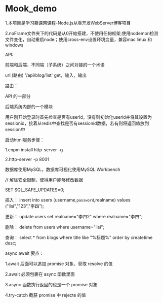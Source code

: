 # Mook_demo
1.本项目是学习慕课网课程-Node.js从零开发WebServer博客项目

2.noFrame文件夹下的代码是从0开始搭建，不使用任何框架;使用nodemon检测文件变化，自动重启node；使用cross-env设置环境变量，兼容mac linux 和windows




API: 

前端和后端、不同端（子系统）之间对接的一个术语

url (路由) '/api/blog/list' get，输入，输出



路由：

API 的一部分

后端系统内部的一个模块



用户刚开始登录时首先检查是否有userId，没有则初始化userid并将其设置为sessionid，接着从redis中查找是否有sessionid数据，若有则将返回值放到session中

启动html服务步骤：

1.cnpm install http-server -g

2.http-server -p 8001



数据库使用MySQL，数据库可视化使用MySQL Workbench

// 解除安全限制，使得用户能够修改数据

SET SQL_SAFE_UPDATES=0;

插入： insert into users (username,`password`,realname) values ("lisi","123","李四");

更新： update users set realname="李四2" where realname="李四";  

删除： delete from users where username="lisi";

查询： select * from blogs where title like "%标题%" order by createtime desc;





async await 要点：

1.await 后面可以追加 promise 对象，获取 resolve 的值

2.await 必须包裹在 async 函数里面

3.async 函数执行返回的也是一个 promise 对象

4.try-catch 截获 promise 中 rejecte 的值